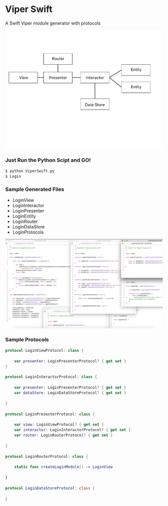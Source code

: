 # Viper Swift
A Swift Viper module generator with protocols

![viper-swift](/Assets/ViperDiagram.png)


### Just Run the Python Scipt and GO!

```bash
$ python ViperSwift.py
$ Login
```

### Sample Generated Files

- LoginView
- LoginInteractor
- LoginPresenter
- LoginEntity
- LoginRouter
- LoginDataStore
- LoginProtocols

![viper-swift](/Assets/SampleCode.png)


### Sample Protocols

```swift
protocol LoginViewProtocol: class {
    
    var presenter: LoginPresenterProtocol? { get set }
}

protocol LoginInteractorProtocol: class {
    
    var presenter: LoginPresenterProtocol? { get set }
    var dataStore: LoginDataStoreProtocol? { get set }

}

protocol LoginPresenterProtocol: class {
    
    var view: LoginViewProtocol? { get set }
    var interactor: LoginInteractorProtocol? { get set }
    var router: LoginRouterProtocol? { get set }
    
}

protocol LoginRouterProtocol: class {
    
    static func createLoginModule() -> LoginView

}

protocol LoginDataStoreProtocol: class {
    
}
```
